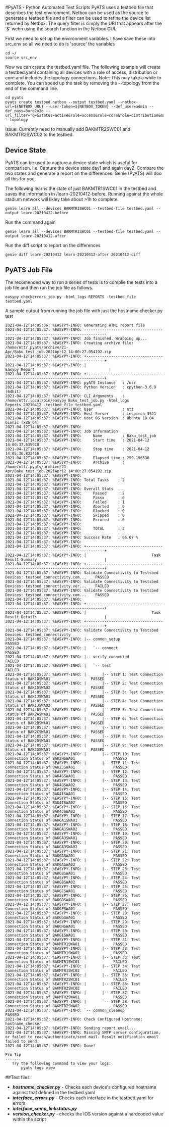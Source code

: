 #PyATS - Python Automated Test Scripts
PyATS uses a testbed file that describes the test environment. Netbox can be used as the source to generate a testbed file and a filter can be used to refine the device list returned by Netbox.
The query filter is simply the URI that appears after the '&' wehn using the search function in the Netbox GUI.

First we need to set up the environment variables. I have save these into src_env so all we need to do is 'source' the variables
```
cd ~/
source src_env
```

Now we can create the testbed.yaml file. The following example will create a testbed.yaml containing all devices with a role of access, distribution or core and includes the topology connections.
Note: This may take a while to complete. You can speed up the task by removing the --topology from the end of the command line.
```
cd pyats
pyats create testbed netbox --output testbed.yaml --netbox-url=${NETBOX_URL} --user-token=${NETBOX_TOKEN} --def_user=admin --def_pass=3uro2o2o --url_filter='q=&status=active&role=access&role=core&role=distribution&mac_address=&has_primary_ip=&local_context_data=&virtual_chassis_member=&console_ports=&console_server_ports=&power_ports=&power_outlets=&interfaces=&pass_through_ports=' --topology
```
Issue: Currently need to manually add BAKMTR2SWC01 and BAKMTR2SWC02 to the testbed.

## Device State
PyATS can be used to capture a device state which is useful for comparison. i.e. Capture the device state day1 and again day2. Compare the two states and generate a report on the differences. Genie (PyATS) will doo all this for you.

The following learns the state of just BAKMTR1SWC01 in the testbed and saves the information in /learn-20210412-before. Running against the whole stadium network will likley take about >1h to complete.
```
genie learn all --devices BAKMTR1SWC01 --testbed-file testbed.yaml --output learn-20210412-before
```

Run the command again
```
genie learn all --devices BAKMTR1SWC01 --testbed-file testbed.yaml --output learn-20210412-after
```

Run the diff script to report on the differences
```
genie diff learn-20210412 learn-20210412-after 20210412-diff
```

## PyATS Job File
The recomended way to run a series of tests is to complie the tests into a job file and then run the job file as follows. 
```
easypy checkerrors_job.py -html_logs REPORTS -testbed_file testbed.yaml
```

A sample output from running the job file with just the hostname checker.py test
```
2021-04-12T14:05:36: %EASYPY-INFO: Generating HTML report file
2021-04-12T14:05:37: %EASYPY-INFO: --------------------------------------------------------------------------------
2021-04-12T14:05:37: %EASYPY-INFO: Job finished. Wrapping up...
2021-04-12T14:05:37: %EASYPY-INFO: Creating archive file: /home/ntt/.pyats/archive/21-Apr/Baku_test_job.2021Apr12_14:00:27.054192.zip
2021-04-12T14:05:37: %EASYPY-INFO: +------------------------------------------------------------------------------+
2021-04-12T14:05:37: %EASYPY-INFO: |                                Easypy Report                                 |
2021-04-12T14:05:37: %EASYPY-INFO: +------------------------------------------------------------------------------+
2021-04-12T14:05:37: %EASYPY-INFO: pyATS Instance   : /usr
2021-04-12T14:05:37: %EASYPY-INFO: Python Version   : cpython-3.6.9 (64bit)
2021-04-12T14:05:37: %EASYPY-INFO: CLI Arguments    : /home/ntt/.local/bin/easypy Baku_test_job.py -html_logs Reports_20210412 -testbed_file testbed.yaml
2021-04-12T14:05:37: %EASYPY-INFO: User             : ntt
2021-04-12T14:05:37: %EASYPY-INFO: Host Server      : inspiron-3521
2021-04-12T14:05:37: %EASYPY-INFO: Host OS Version  : Ubuntu 18.04 bionic (x86_64)
2021-04-12T14:05:37: %EASYPY-INFO:
2021-04-12T14:05:37: %EASYPY-INFO: Job Information
2021-04-12T14:05:37: %EASYPY-INFO:     Name         : Baku_test_job
2021-04-12T14:05:37: %EASYPY-INFO:     Start time   : 2021-04-12 14:00:37.635920
2021-04-12T14:05:37: %EASYPY-INFO:     Stop time    : 2021-04-12 14:05:36.832456
2021-04-12T14:05:37: %EASYPY-INFO:     Elapsed time : 299.196536
2021-04-12T14:05:37: %EASYPY-INFO:     Archive      : /home/ntt/.pyats/archive/21-Apr/Baku_test_job.2021Apr12_14:00:27.054192.zip
2021-04-12T14:05:37: %EASYPY-INFO:
2021-04-12T14:05:37: %EASYPY-INFO: Total Tasks    : 2
2021-04-12T14:05:37: %EASYPY-INFO:
2021-04-12T14:05:37: %EASYPY-INFO: Overall Stats
2021-04-12T14:05:37: %EASYPY-INFO:     Passed     : 2
2021-04-12T14:05:37: %EASYPY-INFO:     Passx      : 0
2021-04-12T14:05:37: %EASYPY-INFO:     Failed     : 1
2021-04-12T14:05:37: %EASYPY-INFO:     Aborted    : 0
2021-04-12T14:05:37: %EASYPY-INFO:     Blocked    : 0
2021-04-12T14:05:37: %EASYPY-INFO:     Skipped    : 0
2021-04-12T14:05:37: %EASYPY-INFO:     Errored    : 0
2021-04-12T14:05:37: %EASYPY-INFO:
2021-04-12T14:05:37: %EASYPY-INFO:     TOTAL      : 3
2021-04-12T14:05:37: %EASYPY-INFO:
2021-04-12T14:05:37: %EASYPY-INFO: Success Rate   : 66.67 %
2021-04-12T14:05:37: %EASYPY-INFO:
2021-04-12T14:05:37: %EASYPY-INFO: +------------------------------------------------------------------------------+
2021-04-12T14:05:37: %EASYPY-INFO: |                             Task Result Summary                              |
2021-04-12T14:05:37: %EASYPY-INFO: +------------------------------------------------------------------------------+
2021-04-12T14:05:37: %EASYPY-INFO: Validate Connectivity to Testsbed Devices: testbed_connectivity.com...    PASSED
2021-04-12T14:05:37: %EASYPY-INFO: Validate Connectivity to Testsbed Devices: testbed_connectivity.ver...    FAILED
2021-04-12T14:05:37: %EASYPY-INFO: Validate Connectivity to Testsbed Devices: testbed_connectivity.com...    PASSED
2021-04-12T14:05:37: %EASYPY-INFO:
2021-04-12T14:05:37: %EASYPY-INFO: +------------------------------------------------------------------------------+
2021-04-12T14:05:37: %EASYPY-INFO: |                             Task Result Details                              |
2021-04-12T14:05:37: %EASYPY-INFO: +------------------------------------------------------------------------------+
2021-04-12T14:05:37: %EASYPY-INFO: Validate Connectivity to Testsbed Devices: testbed_connectivity
2021-04-12T14:05:37: %EASYPY-INFO: |-- common_setup                                                          PASSED
2021-04-12T14:05:37: %EASYPY-INFO: |   `-- connect                                                           PASSED
2021-04-12T14:05:37: %EASYPY-INFO: |-- verify_connected                                                      FAILED
2021-04-12T14:05:37: %EASYPY-INFO: |   `-- test                                                              FAILED
2021-04-12T14:05:37: %EASYPY-INFO: |       |-- STEP 1: Test Connection Status of BAK1DSWA01                  PASSED
2021-04-12T14:05:37: %EASYPY-INFO: |       |-- STEP 2: Test Connection Status of BAK1DSWA02                  PASSED
2021-04-12T14:05:37: %EASYPY-INFO: |       |-- STEP 3: Test Connection Status of BAK1JSWA01                  PASSED
2021-04-12T14:05:37: %EASYPY-INFO: |       |-- STEP 4: Test Connection Status of BAK1JSWA02                  PASSED
2021-04-12T14:05:37: %EASYPY-INFO: |       |-- STEP 5: Test Connection Status of BAK2ASWA01                  PASSED
2021-04-12T14:05:37: %EASYPY-INFO: |       |-- STEP 6: Test Connection Status of BAK2BSWA01                  PASSED
2021-04-12T14:05:37: %EASYPY-INFO: |       |-- STEP 7: Test Connection Status of BAK2CSWA01                  PASSED
2021-04-12T14:05:37: %EASYPY-INFO: |       |-- STEP 8: Test Connection Status of BAK2DSWA01                  PASSED
2021-04-12T14:05:37: %EASYPY-INFO: |       |-- STEP 9: Test Connection Status of BAK2GSWA01                  PASSED
2021-04-12T14:05:37: %EASYPY-INFO: |       |-- STEP 10: Test Connection Status of BAK2HSWA01                 PASSED
2021-04-12T14:05:37: %EASYPY-INFO: |       |-- STEP 11: Test Connection Status of BAK2JSWA01                 PASSED
2021-04-12T14:05:37: %EASYPY-INFO: |       |-- STEP 12: Test Connection Status of BAK4GSWA01                 PASSED
2021-04-12T14:05:37: %EASYPY-INFO: |       |-- STEP 13: Test Connection Status of BAK4GSWA02                 PASSED
2021-04-12T14:05:37: %EASYPY-INFO: |       |-- STEP 14: Test Connection Status of BAK4ISWA01                 PASSED
2021-04-12T14:05:37: %EASYPY-INFO: |       |-- STEP 15: Test Connection Status of BAK4ISWA02                 PASSED
2021-04-12T14:05:37: %EASYPY-INFO: |       |-- STEP 16: Test Connection Status of BAK4JSWA02                 PASSED
2021-04-12T14:05:37: %EASYPY-INFO: |       |-- STEP 17: Test Connection Status of BAKGA1SWA01                PASSED
2021-04-12T14:05:37: %EASYPY-INFO: |       |-- STEP 18: Test Connection Status of BAKGA1SWA02                PASSED
2021-04-12T14:05:37: %EASYPY-INFO: |       |-- STEP 19: Test Connection Status of BAKGA3SWA01                PASSED
2021-04-12T14:05:37: %EASYPY-INFO: |       |-- STEP 20: Test Connection Status of BAKGA3SWA02                PASSED
2021-04-12T14:05:37: %EASYPY-INFO: |       |-- STEP 21: Test Connection Status of BAKGASWA01                 PASSED
2021-04-12T14:05:37: %EASYPY-INFO: |       |-- STEP 22: Test Connection Status of BAKGASWA02                 PASSED
2021-04-12T14:05:37: %EASYPY-INFO: |       |-- STEP 23: Test Connection Status of BAKGBSWA01                 PASSED
2021-04-12T14:05:37: %EASYPY-INFO: |       |-- STEP 24: Test Connection Status of BAKGBSWA02                 PASSED
2021-04-12T14:05:37: %EASYPY-INFO: |       |-- STEP 25: Test Connection Status of BAKGCSWA01                 PASSED
2021-04-12T14:05:37: %EASYPY-INFO: |       |-- STEP 26: Test Connection Status of BAKGDSWA01                 PASSED
2021-04-12T14:05:37: %EASYPY-INFO: |       |-- STEP 27: Test Connection Status of BAKGFSWA01                 PASSED
2021-04-12T14:05:37: %EASYPY-INFO: |       |-- STEP 28: Test Connection Status of BAKGGSWA01                 PASSED
2021-04-12T14:05:37: %EASYPY-INFO: |       |-- STEP 29: Test Connection Status of BAKGHSWA01                 PASSED
2021-04-12T14:05:37: %EASYPY-INFO: |       |-- STEP 30: Test Connection Status of BAKGISWA01                 PASSED
2021-04-12T14:05:37: %EASYPY-INFO: |       |-- STEP 31: Test Connection Status of BAKMTR1SWA01               PASSED
2021-04-12T14:05:37: %EASYPY-INFO: |       |-- STEP 32: Test Connection Status of BAKMTR1SWA02               PASSED
2021-04-12T14:05:37: %EASYPY-INFO: |       |-- STEP 33: Test Connection Status of BAKMTR1SWC01               FAILED
2021-04-12T14:05:37: %EASYPY-INFO: |       |-- STEP 34: Test Connection Status of BAKMTR1SWC02               FAILED
2021-04-12T14:05:37: %EASYPY-INFO: |       |-- STEP 35: Test Connection Status of BAKMTR2SWC01               FAILED
2021-04-12T14:05:37: %EASYPY-INFO: |       |-- STEP 36: Test Connection Status of BAKMTR2SWC02               FAILED
2021-04-12T14:05:37: %EASYPY-INFO: |       |-- STEP 37: Test Connection Status of BAKMTR2SWA01               PASSED
2021-04-12T14:05:37: %EASYPY-INFO: |       `-- STEP 38: Test Connection Status of BAKMTR2SWA02               PASSED
2021-04-12T14:05:37: %EASYPY-INFO: `-- common_cleanup                                                        PASSED
2021-04-12T14:05:37: %EASYPY-INFO: Check Configured Hostname: hostname_checker
2021-04-12T14:05:37: %EASYPY-INFO: Sending report email...
2021-04-12T14:05:37: %EASYPY-INFO: Missing SMTP server configuration, or failed to reach/authenticate/send mail. Result notification email failed to send.
2021-04-12T14:05:37: %EASYPY-INFO: Done!

Pro Tip
-------
   Try the following command to view your logs:
       pyats logs view
```


##Test files

*  ***hostname_checker.py*** - Checks each device's configured hostname against that defined in the testbed.yaml
*  ***interface_errors.py*** - Checks each interface in the testbed.yaml for errors
*  ***interface_snmp_linkstatus.py*** 
*  ***version_checker.py*** - checks the IOS version against a hardcoded value within the script